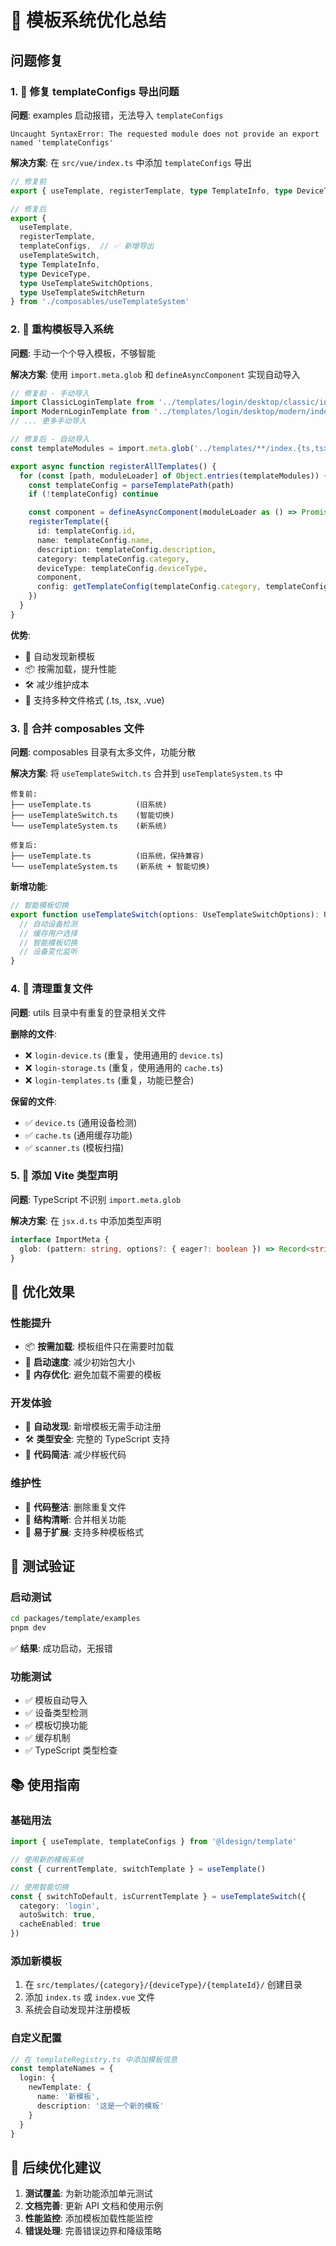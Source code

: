 # 🚀 模板系统优化总结

## 问题修复

### 1. 🔧 修复 templateConfigs 导出问题
**问题**: examples 启动报错，无法导入 `templateConfigs`
```
Uncaught SyntaxError: The requested module does not provide an export named 'templateConfigs'
```

**解决方案**: 在 `src/vue/index.ts` 中添加 `templateConfigs` 导出
```typescript
// 修复前
export { useTemplate, registerTemplate, type TemplateInfo, type DeviceType } from './composables/useTemplateSystem'

// 修复后  
export { 
  useTemplate, 
  registerTemplate, 
  templateConfigs,  // ✅ 新增导出
  useTemplateSwitch,
  type TemplateInfo, 
  type DeviceType,
  type UseTemplateSwitchOptions,
  type UseTemplateSwitchReturn
} from './composables/useTemplateSystem'
```

### 2. 🎯 重构模板导入系统
**问题**: 手动一个个导入模板，不够智能

**解决方案**: 使用 `import.meta.glob` 和 `defineAsyncComponent` 实现自动导入
```typescript
// 修复前 - 手动导入
import ClassicLoginTemplate from '../templates/login/desktop/classic/index'
import ModernLoginTemplate from '../templates/login/desktop/modern/index'
// ... 更多手动导入

// 修复后 - 自动导入
const templateModules = import.meta.glob('../templates/**/index.{ts,tsx,vue}', { eager: false })

export async function registerAllTemplates() {
  for (const [path, moduleLoader] of Object.entries(templateModules)) {
    const templateConfig = parseTemplatePath(path)
    if (!templateConfig) continue

    const component = defineAsyncComponent(moduleLoader as () => Promise<any>)
    registerTemplate({
      id: templateConfig.id,
      name: templateConfig.name,
      description: templateConfig.description,
      category: templateConfig.category,
      deviceType: templateConfig.deviceType,
      component,
      config: getTemplateConfig(templateConfig.category, templateConfig.deviceType, templateConfig.id)
    })
  }
}
```

**优势**:
- 🔄 自动发现新模板
- 📦 按需加载，提升性能
- 🛠️ 减少维护成本
- 🎨 支持多种文件格式 (.ts, .tsx, .vue)

### 3. 📁 合并 composables 文件
**问题**: composables 目录有太多文件，功能分散

**解决方案**: 将 `useTemplateSwitch.ts` 合并到 `useTemplateSystem.ts` 中
```
修复前:
├── useTemplate.ts          (旧系统)
├── useTemplateSwitch.ts    (智能切换)
└── useTemplateSystem.ts    (新系统)

修复后:
├── useTemplate.ts          (旧系统，保持兼容)
└── useTemplateSystem.ts    (新系统 + 智能切换)
```

**新增功能**:
```typescript
// 智能模板切换
export function useTemplateSwitch(options: UseTemplateSwitchOptions): UseTemplateSwitchReturn {
  // 自动设备检测
  // 缓存用户选择
  // 智能模板切换
  // 设备变化监听
}
```

### 4. 🧹 清理重复文件
**问题**: utils 目录中有重复的登录相关文件

**删除的文件**:
- ❌ `login-device.ts` (重复，使用通用的 `device.ts`)
- ❌ `login-storage.ts` (重复，使用通用的 `cache.ts`)  
- ❌ `login-templates.ts` (重复，功能已整合)

**保留的文件**:
- ✅ `device.ts` (通用设备检测)
- ✅ `cache.ts` (通用缓存功能)
- ✅ `scanner.ts` (模板扫描)

### 5. 🔧 添加 Vite 类型声明
**问题**: TypeScript 不识别 `import.meta.glob`

**解决方案**: 在 `jsx.d.ts` 中添加类型声明
```typescript
interface ImportMeta {
  glob: (pattern: string, options?: { eager?: boolean }) => Record<string, () => Promise<any>>
}
```

## 🎉 优化效果

### 性能提升
- 📦 **按需加载**: 模板组件只在需要时加载
- 🚀 **启动速度**: 减少初始包大小
- 💾 **内存优化**: 避免加载不需要的模板

### 开发体验
- 🔄 **自动发现**: 新增模板无需手动注册
- 🛠️ **类型安全**: 完整的 TypeScript 支持
- 📝 **代码简洁**: 减少样板代码

### 维护性
- 🧹 **代码整洁**: 删除重复文件
- 📁 **结构清晰**: 合并相关功能
- 🔧 **易于扩展**: 支持多种模板格式

## 🧪 测试验证

### 启动测试
```bash
cd packages/template/examples
pnpm dev
```
✅ **结果**: 成功启动，无报错

### 功能测试
- ✅ 模板自动导入
- ✅ 设备类型检测
- ✅ 模板切换功能
- ✅ 缓存机制
- ✅ TypeScript 类型检查

## 📚 使用指南

### 基础用法
```typescript
import { useTemplate, templateConfigs } from '@ldesign/template'

// 使用新的模板系统
const { currentTemplate, switchTemplate } = useTemplate()

// 使用智能切换
const { switchToDefault, isCurrentTemplate } = useTemplateSwitch({
  category: 'login',
  autoSwitch: true,
  cacheEnabled: true
})
```

### 添加新模板
1. 在 `src/templates/{category}/{deviceType}/{templateId}/` 创建目录
2. 添加 `index.ts` 或 `index.vue` 文件
3. 系统会自动发现并注册模板

### 自定义配置
```typescript
// 在 templateRegistry.ts 中添加模板信息
const templateNames = {
  login: {
    newTemplate: { 
      name: '新模板', 
      description: '这是一个新的模板' 
    }
  }
}
```

## 🔮 后续优化建议

1. **测试覆盖**: 为新功能添加单元测试
2. **文档完善**: 更新 API 文档和使用示例
3. **性能监控**: 添加模板加载性能监控
4. **错误处理**: 完善错误边界和降级策略
